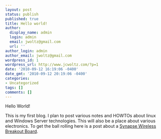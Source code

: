 ```yaml
---
layout: post
status: publish
published: true
title: Hello world!
author:
  display_name: admin
  login: admin
  email: jwoltz@gmail.com
  url: ''
author_login: admin
author_email: jwoltz@gmail.com
wordpress_id: 1
wordpress_url: http://www.jcwoltz.com/?p=1
date: '2010-09-12 16:19:06 -0400'
date_gmt: '2010-09-12 20:19:06 -0400'
categories:
- Uncategorized
tags: []
comments: []
---
```

<p>Hello World!</p>
<p>This is my first blog. I plan to post various notes and HOWTOs about linux and Windows Server technologies. This will also be a place about various electronics. To get the ball rolling here is a post about a <a title="Synapse Wireless Breakout Board" href="http://www.jcwoltz.com/?p=5">Synapse Wireless Breakout Board</a>.</p>
